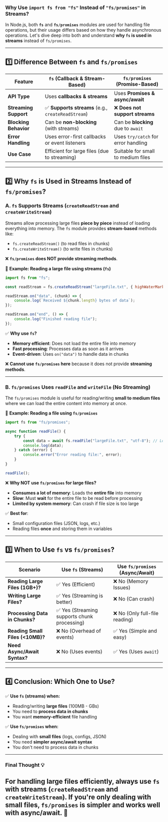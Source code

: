 ### **Why Use `import fs from "fs"` Instead of `"fs/promises"` in Streams?**  

In Node.js, both **`fs`** and **`fs/promises`** modules are used for handling file operations, but their usage differs based on how they handle asynchronous operations. Let's dive deep into both and understand **why `fs` is used in streams** instead of `fs/promises`.

---

## **1️⃣ Difference Between `fs` and `fs/promises`**
| Feature             | `fs` (Callback & Stream-Based) | `fs/promises` (Promise-Based) |
|---------------------|--------------------------------|--------------------------------|
| **API Type**        | Uses **callbacks & streams** | Uses **Promises & async/await** |
| **Streaming Support** | ✅ **Supports streams** (e.g., `createReadStream`) | ❌ **Does not support streams** |
| **Blocking Behavior** | Can be **non-blocking** (with streams) | Can be **blocking** due to `await` |
| **Error Handling**  | Uses error-first callbacks or event listeners | Uses `try/catch` for error handling |
| **Use Case**        | Efficient for large files (due to streaming) | Suitable for small to medium files |

---

## **2️⃣ Why `fs` is Used in Streams Instead of `fs/promises`?**  

### **A. `fs` Supports Streams (`createReadStream` and `createWriteStream`)**
Streams allow processing large files **piece by piece** instead of loading everything into memory. The `fs` module provides **stream-based** methods like:  
- `fs.createReadStream()` (to read files in chunks)  
- `fs.createWriteStream()` (to write files in chunks)  

❌ **`fs/promises` does NOT provide streaming methods**.  

📌 **Example: Reading a large file using streams (`fs`)**  
```js
import fs from "fs";

const readStream = fs.createReadStream("largeFile.txt", { highWaterMark: 64 * 1024 }); // 64KB chunks

readStream.on("data", (chunk) => {
    console.log(`Received ${chunk.length} bytes of data`);
});

readStream.on("end", () => {
    console.log("Finished reading file");
});
```
✅ **Why use `fs`?**  
- **Memory efficient**: Does not load the entire file into memory  
- **Fast processing**: Processes data as soon as it arrives  
- **Event-driven**: Uses `on("data")` to handle data in chunks  

❌ **Cannot use `fs/promises` here** because it does not provide **streaming methods**.

---

### **B. `fs/promises` Uses `readFile` and `writeFile` (No Streaming)**
The `fs/promises` module is useful for reading/writing **small to medium files** where we can load the entire content into memory at once.

📌 **Example: Reading a file using `fs/promises`**  
```js
import fs from "fs/promises";

async function readFile() {
    try {
        const data = await fs.readFile("largeFile.txt", "utf-8"); // Loads entire file into memory
        console.log(data);
    } catch (error) {
        console.error("Error reading file:", error);
    }
}

readFile();
```
❌ **Why NOT use `fs/promises` for large files?**  
- **Consumes a lot of memory**: Loads the **entire file** into memory  
- **Slow**: Must **wait** for the entire file to be read before processing  
- **Limited by system memory**: Can crash if file size is too large  

✅ **Best for**:  
- Small configuration files (JSON, logs, etc.)  
- Reading files **once** and storing them in variables  

---

## **3️⃣ When to Use `fs` vs `fs/promises`?**
| Scenario | Use `fs` (Streams) | Use `fs/promises` (Async/Await) |
|----------|--------------------|-------------------------------|
| **Reading Large Files (1GB+)?** | ✅ Yes (Efficient) | ❌ No (Memory Issues) |
| **Writing Large Files?** | ✅ Yes (Streaming is better) | ❌ No (Can crash) |
| **Processing Data in Chunks?** | ✅ Yes (Streaming supports chunk processing) | ❌ No (Only full-file reading) |
| **Reading Small Files (<10MB)?** | ❌ No (Overhead of events) | ✅ Yes (Simple and easy) |
| **Need Async/Await Syntax?** | ❌ No (Uses events) | ✅ Yes (Uses `await`) |

---

## **4️⃣ Conclusion: Which One to Use?**
✅ **Use `fs` (streams) when:**  
- Reading/writing **large files** (100MB - GBs)  
- You need to **process data in chunks**  
- You want **memory-efficient** file handling  

✅ **Use `fs/promises` when:**  
- Dealing with **small files** (logs, configs, JSON)  
- You need **simpler async/await syntax**  
- You don't need to process data in chunks  

---

### **Final Thought 💡**
**For handling large files efficiently, always use `fs` with streams (`createReadStream` and `createWriteStream`).** If you're only dealing with small files, `fs/promises` is simpler and works well with async/await. 🚀
---